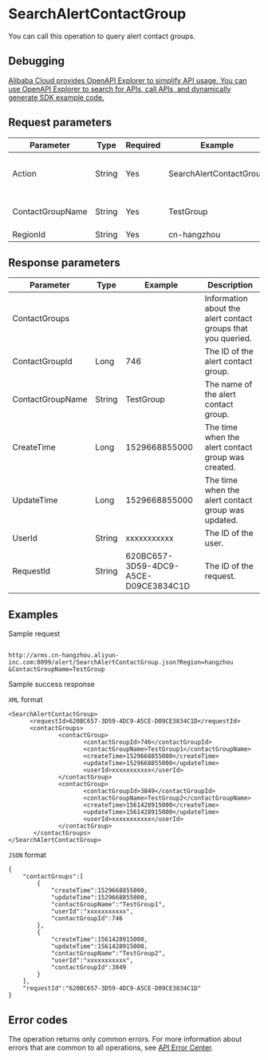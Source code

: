 # SearchAlertContactGroup

You can call this operation to query alert contact groups.

## Debugging

[Alibaba Cloud provides OpenAPI Explorer to simplify API usage. You can use OpenAPI Explorer to search for APIs, call APIs, and dynamically generate SDK example code.](https://api.aliyun.com/#product=ARMS&api=SearchAlertContactGroup&type=RPC&version=2019-08-08)

## Request parameters

|Parameter|Type|Required|Example|Description|
|---------|----|--------|-------|-----------|
|Action|String|Yes|SearchAlertContactGroup|The operation that you want to perform. Set this value to `SearchAlertContactGroup`. |
|ContactGroupName|String|Yes|TestGroup|The name of the alert contact group that you want to query. |
|RegionId|String|Yes|cn-hangzhou|The ID of the region. |

## Response parameters

|Parameter|Type|Example|Description|
|---------|----|-------|-----------|
|ContactGroups| | |Information about the alert contact groups that you queried. |
|ContactGroupId|Long|746|The ID of the alert contact group. |
|ContactGroupName|String|TestGroup|The name of the alert contact group. |
|CreateTime|Long|1529668855000|The time when the alert contact group was created. |
|UpdateTime|Long|1529668855000|The time when the alert contact group was updated. |
|UserId|String|xxxxxxxxxxx|The ID of the user. |
|RequestId|String|620BC657-3D59-4DC9-A5CE-D09CE3834C1D|The ID of the request. |

## Examples

Sample request

```

http://arms.cn-hangzhou.aliyun-inc.com:8099/alert/SearchAlertContactGroup.json?Region=hangzhou
&ContactGroupName=TestGroup

```

Sample success response

`XML` format

```
<SearchAlertContactGroup>
      <requestId>620BC657-3D59-4DC9-A5CE-D09CE3834C1D</requestId>
      <contactGroups>
              <contactGroup>
                     <contactGroupId>746</contactGroupId>
                     <contactGroupName>TestGroup1</contactGroupName>
                     <createTime>1529668855000</createTime>
                     <updateTime>1529668855000</updateTime>
                     <userId>xxxxxxxxxxx</userId>
              </contactGroup>
              <contactGroup>
                     <contactGroupId>3849</contactGroupId>
                     <contactGroupName>TestGroup2</contactGroupName>
                     <createTime>1561428915000</createTime>
                     <updateTime>1561428915000</updateTime>
                     <userId>xxxxxxxxxxx</userId>
              </contactGroup>
       </contactGroups>
</SearchAlertContactGroup>
```

`JSON` format

```
{
	"contactGroups":[
		{
			"createTime":1529668855000,
			"updateTime":1529668855000,
			"contactGroupName":"TestGroup1",
			"userId":"xxxxxxxxxxx",
			"contactGroupId":746
		},
		{
			"createTime":1561428915000,
			"updateTime":1561428915000,
			"contactGroupName":"TestGroup2",
			"userId":"xxxxxxxxxxx",
			"contactGroupId":3849
		}
	],
	"requestId":"620BC657-3D59-4DC9-A5CE-D09CE3834C1D"
}
```

## Error codes

The operation returns only common errors. For more information about errors that are common to all operations, see [API Error Center](https://error-center.alibabacloud.com/status/product/ARMS).

